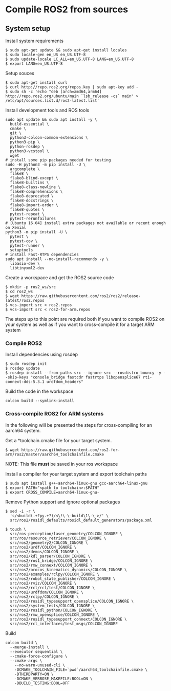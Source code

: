 # Compile ROS2 from sources



## System setup


Install system requirements
```
$ sudo apt-get update && sudo apt-get install locales
$ sudo locale-gen en_US en_US.UTF-8
$ sudo update-locale LC_ALL=en_US.UTF-8 LANG=en_US.UTF-8
$ export LANG=en_US.UTF-8
```

Setup souces
```
$ sudo apt-get install curl
$ curl http://repo.ros2.org/repos.key | sudo apt-key add -
$ sudo sh -c 'echo "deb [arch=amd64,arm64] http://repo.ros2.org/ubuntu/main `lsb_release -cs` main" > /etc/apt/sources.list.d/ros2-latest.list'
```

Install development tools and ROS tools

```
sudo apt update && sudo apt install -y \
  build-essential \
  cmake \
  git \
  python3-colcon-common-extensions \
  python3-pip \
  python-rosdep \
  python3-vcstool \
  wget
# install some pip packages needed for testing
sudo -H python3 -m pip install -U \
  argcomplete \
  flake8 \
  flake8-blind-except \
  flake8-builtins \
  flake8-class-newline \
  flake8-comprehensions \
  flake8-deprecated \
  flake8-docstrings \
  flake8-import-order \
  flake8-quotes \
  pytest-repeat \
  pytest-rerunfailures
# [Ubuntu 16.04] install extra packages not available or recent enough on Xenial
python3 -m pip install -U \
  pytest \
  pytest-cov \
  pytest-runner \
  setuptools
# install Fast-RTPS dependencies
sudo apt install --no-install-recommends -y \
  libasio-dev \
  libtinyxml2-dev
```

Create a workspace and get the ROS2 source code
```
$ mkdir -p ros2_ws/src
$ cd ros2_ws
$ wget https://raw.githubusercontent.com/ros2/ros2/release-latest/ros2.repos
$ vcs-import src < ros2.repos
$ vcs-import src < ros2-for-arm.repos
```

The steps up to this point are required both if you want to compile ROS2 on your system as well as if you want to cross-compile it for a target ARM system

### Compile ROS2

Install dependencies using rosdep

```
$ sudo rosdep init
$ rosdep update
$ rosdep install --from-paths src --ignore-src --rosdistro bouncy -y --skip-keys "console_bridge fastcdr fastrtps libopensplice67 rti-connext-dds-5.3.1 urdfdom_headers"
```

Build the code in the workspace

```
colcon build --symlink-install
```


### Cross-compile ROS2 for ARM systems

In the following will be presented the steps for cross-compiling for an aarch64 system.

Get a *toolchain.cmake file for your target system.


```
$ wget https://raw.githubusercontent.com/ros2-for-arm/ros2/master/aarch64_toolchainfile.cmake
```

NOTE: This file **must** be saved in your ros workspace

Install a compiler for your target system and export toolchain paths

```
$ sudo apt install g++-aarch64-linux-gnu gcc-aarch64-linux-gnu
$ export PATH="<path to toolchain>:$PATH"
$ export CROSS_COMPILE=aarch64-linux-gnu-
```

Remove Python support and ignore optional packages

```
$ sed -i -r \
  's/<build(.+?py.+?)/<\!\-\-build\1\-\->/' \
  src/ros2/rosidl_defaults/rosidl_default_generators/package.xml

$ touch \
  src/ros-perception/laser_geometry/COLCON_IGNORE \
  src/ros/resource_retriever/COLCON_IGNORE \
  src/ros2/geometry2/COLCON_IGNORE \
  src/ros2/urdf/COLCON_IGNORE \
  src/ros2/demos/COLCON_IGNORE \
  src/ros2/kdl_parser/COLCON_IGNORE \
  src/ros2/ros1_bridge/COLCON_IGNORE \
  src/ros2/rmw_connext/COLCON_IGNORE \
  src/ros2/orocos_kinematics_dynamics/COLCON_IGNORE \
  src/ros2/examples/rclpy/COLCON_IGNORE \
  src/ros2/robot_state_publisher/COLCON_IGNORE \
  src/ros2/rviz/COLCON_IGNORE \
  src/ros2/rcl/rcl/test/COLCON_IGNORE \
  src/ros2/urdfdom/COLCON_IGNORE \
  src/ros2/rclpy/COLCON_IGNORE \
  src/ros2/rosidl_typesupport_opensplice/COLCON_IGNORE \
  src/ros2/system_tests/COLCON_IGNORE \
  src/ros2/rosidl_python/COLCON_IGNORE \
  src/ros2/rmw_opensplice/COLCON_IGNORE \
  src/ros2/rosidl_typesupport_connext/COLCON_IGNORE \
  src/ros2/rcl_interfaces/test_msgs/COLCON_IGNORE

```

Build 
```
colcon build \
  --merge-install \
  --executor sequential \
  --cmake-force-configure \
  --cmake-args \
    --no-warn-unused-cli \
    -DCMAKE_TOOLCHAIN_FILE=`pwd`/aarch64_toolchainfile.cmake \
    -DTHIRDPARTY=ON \
    -DCMAKE_VERBOSE_MAKEFILE:BOOL=ON \
    -DBUILD_TESTING:BOOL=OFF
```




